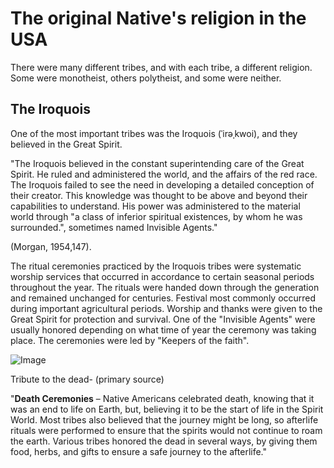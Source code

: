 # The original Native's religion in the USA

There were many different tribes, and with each tribe, a different religion. Some were monotheist, others polytheist, and some were neither. 

## The Iroquois

One of the most important tribes was the Iroquois (ˈirəˌkwoi), and they believed in the Great Spirit. 

"The Iroquois believed in the constant superintending care of the Great Spirit. He ruled and administered the world, and the affairs of the red race. The Iroquois failed to see the need in developing a detailed conception of their creator. This knowledge was thought to be above and beyond their capabilities to understand. His power was administered to the material world through "a class of inferior spiritual existences, by whom he was surrounded.", sometimes named Invisible Agents."

(Morgan, 1954,147).

The ritual ceremonies practiced by the Iroquois tribes were systematic worship services that occurred in accordance to certain seasonal periods throughout the year. The rituals were handed down through the generation and remained unchanged for centuries. Festival most commonly occurred during important agricultural periods. Worship and thanks were given to the Great Spirit for protection and survival. One of the "Invisible Agents" were usually honored depending on what time of year the ceremony was taking place. The ceremonies were led by "Keepers of the faith". 

![Image](https://www.legendsofamerica.com/wp-content/uploads/2017/06/tribute-to-the-dead-Roland-W.-Reed-1912-600.jpg)

Tribute to the dead- (primary source)

"**Death Ceremonies** – Native Americans celebrated death, knowing that it was an end to life on Earth, but, believing it to be the start of life in the Spirit World. Most tribes also believed that the journey might be long, so afterlife rituals were performed to ensure that the spirits would not continue to roam the earth. Various tribes honored the dead in several ways, by giving them food, herbs, and gifts to ensure a safe journey to the afterlife."